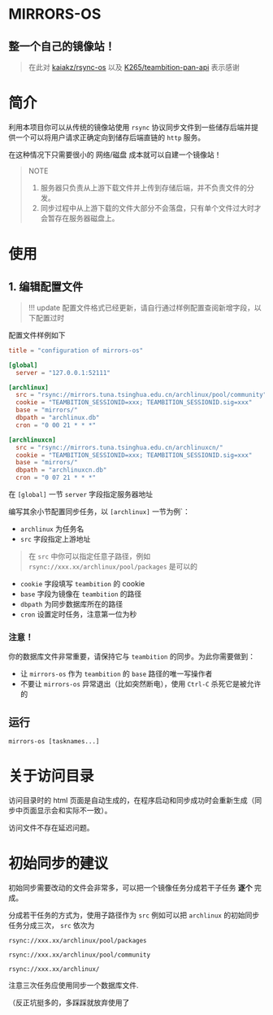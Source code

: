 # MIRRORS-OS

## 整一个自己的镜像站！

> 在此对 [kaiakz/rsync-os](https://github.com/kaiakz/rsync-os) 以及 [K265/teambition-pan-api](https://github.com/K265/teambition-pan-api) 表示感谢

# 简介

利用本项目你可以从传统的镜像站使用 `rsync` 协议同步文件到一些储存后端并提供一个可以将用户请求正确定向到储存后端直链的 `http` 服务。

在这种情况下只需要很小的 网络/磁盘 成本就可以自建一个镜像站！

> NOTE  
> 1. 服务器只负责从上游下载文件并上传到存储后端，并不负责文件的分发。  
> 2. 同步过程中从上游下载的文件大部分不会落盘，只有单个文件过大时才会暂存在服务器磁盘上。  


# 使用

## 1. 编辑配置文件

> !!! update 配置文件格式已经更新，请自行通过样例配置查阅新增字段，以下配置过时

配置文件样例如下


```toml
title = "configuration of mirrors-os"

[global]
  server = "127.0.0.1:52111"

[archlinux]
  src = "rsync://mirrors.tuna.tsinghua.edu.cn/archlinux/pool/community"
  cookie = "TEAMBITION_SESSIONID=xxx; TEAMBITION_SESSIONID.sig=xxx"
  base = "mirrors/"
  dbpath = "archlinux.db"
  cron = "0 00 21 * * *"

[archlinuxcn]
  src = "rsync://mirrors.tuna.tsinghua.edu.cn/archlinuxcn/"
  cookie = "TEAMBITION_SESSIONID=xxx; TEAMBITION_SESSIONID.sig=xxx"
  base = "mirrors/"
  dbpath = "archlinuxcn.db"
  cron = "0 07 21 * * *"
```

在 `[global]` 一节 `server` 字段指定服务器地址

编写其余小节配置同步任务，以 `[archlinux]` 一节为例`：  

- `archlinux` 为任务名
- `src` 字段指定上游地址
> 在 `src` 中你可以指定任意子路径，例如 `rsync://xxx.xx/archlinux/pool/packages` 是可以的
- `cookie` 字段填写 `teambition` 的 cookie
- `base` 字段为镜像在 `teambition` 的路径
- `dbpath` 为同步数据库所在的路径
- `cron` 设置定时任务，注意第一位为秒

### 注意！

你的数据库文件非常重要，请保持它与 `teambition` 的同步。为此你需要做到：
- 让 `mirrors-os` 作为 `teambition` 的 `base` 路径的唯一写操作者
- 不要让 `mirrors-os` 异常退出（比如突然断电），使用 `Ctrl-C` 杀死它是被允许的

## 运行

```shell
mirrors-os [tasknames...]
```

# 关于访问目录
访问目录时的 html 页面是自动生成的，在程序启动和同步成功时会重新生成（同步中页面显示会和实际不一致）。

访问文件不存在延迟问题。

# 初始同步的建议

初始同步需要改动的文件会非常多，可以把一个镜像任务分成若干子任务 **逐个** 完成。

分成若干任务的方式为，使用子路径作为 `src`
例如可以把 `archlinux` 的初始同步任务分成三次， `src` 依次为

`rsync://xxx.xx/archlinux/pool/packages`

`rsync://xxx.xx/archlinux/pool/community`

`rsync://xxx.xx/archlinux/`

注意三次任务应使用同步一个数据库文件.



（反正坑挺多的，多踩踩就放弃使用了
